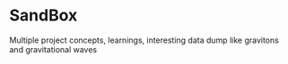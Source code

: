 # SandBox
Multiple project concepts, learnings, interesting data dump like gravitons and gravitational waves

